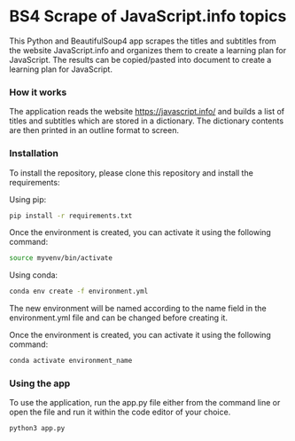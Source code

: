 # BS4 Scrape of JavaScript.info topics

This Python and BeautifulSoup4 app scrapes the titles and subtitles from the website JavaScript.info and organizes them to create a learning plan for JavaScript. The results can be copied/pasted into document to create a learning plan for JavaScript.

### How it works

The application reads the website https://javascript.info/ and builds a list of titles and subtitles which are stored in a dictionary. The dictionary contents are then printed in an outline format to screen.

### Installation

To install the repository, please clone this repository and install the requirements:

Using pip:

```bash
pip install -r requirements.txt
```

Once the environment is created, you can activate it using the following command:

```bash
source myvenv/bin/activate
```

Using conda:

```bash
conda env create -f environment.yml
```

The new environment will be named according to the name field in the environment.yml file and can be changed before creating it.

Once the environment is created, you can activate it using the following command:

```bash
conda activate environment_name
```

### Using the app

To use the application, run the app.py file either from the command line or open the file and run it within the code editor of your choice.

```bash
python3 app.py
```
